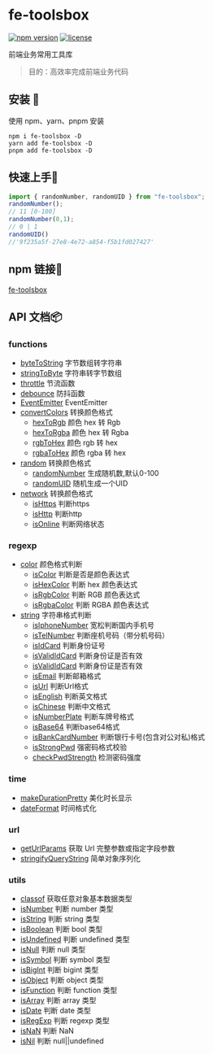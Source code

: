 # fe-toolsbox

[![npm version](https://img.shields.io/static/v1?label=npm&message=v0.0.8&color=blue)](https://www.npmjs.com/package/fe-toolsbox) [![license](https://img.shields.io/static/v1?label=license&message=MIT&color=green)](https://github.com/chenym1992/toolsbox/blob/main/LICENSE)

前端业务常用工具库

> 目的：高效率完成前端业务代码

## 安装 :wrench:
使用 npm、yarn、pnpm 安装

```shell
npm i fe-toolsbox -D
yarn add fe-toolsbox -D
pnpm add fe-toolsbox -D
```

## 快速上手:key:

```js
import { randomNumber, randomUID } from "fe-toolsbox";
randomNumber();
// 11 [0-100]
randomNumber(0,1);
// 0 | 1
randomUID()
//'9f235a5f-27e8-4e72-a854-f5b1fd027427'
```

## npm 链接:link:

[fe-toolsbox](https://www.npmjs.com/package/fe-toolsbox)

## API 文档:package:

### functions

- [byteToString](https://github.com/chenym1992/toolsbox/blob/main/src/funtions/byteToString.ts) 字节数组转字符串
- [stringToByte](https://github.com/chenym1992/toolsbox/blob/main/src/funtions/stringToByte.ts) 字符串转字节数组
- [throttle](https://github.com/chenym1992/toolsbox/blob/main/src/funtions/throttle.ts) 节流函数
- [debounce](https://github.com/chenym1992/toolsbox/blob/main/src/funtions/debounce.ts) 防抖函数
- [EventEmitter](https://github.com/chenym1992/toolsbox/blob/main/src/funtions/eventEmitter.ts) EventEmitter
- [convertColors](https://github.com/chenym1992/toolsbox/blob/main/src/funtions/convertColors.ts) 转换颜色格式
  - [hexToRgb](https://github.com/chenym1992/toolsbox/blob/main/src/funtions/convertColors.ts#L12) 颜色 hex 转 Rgb
  - [hexToRgba](https://github.com/chenym1992/toolsbox/blob/main/src/funtions/convertColors.ts#L33) 颜色 hex 转 Rgba
  - [rgbToHex](https://github.com/chenym1992/toolsbox/blob/main/src/funtions/convertColors.ts#L59) 颜色 rgb 转 hex
  - [rgbaToHex](https://github.com/chenym1992/toolsbox/blob/main/src/funtions/convertColors.ts#L83) 颜色 rgba 转 hex
- [random](https://github.com/chenym1992/toolsbox/blob/main/src/funtions/random.ts) 转换颜色格式
  - [randomNumber](https://github.com/chenym1992/toolsbox/blob/main/src/funtions/random.ts#L9) 生成随机数,默认0-100
  - [randomUID](https://github.com/chenym1992/toolsbox/blob/main/src/funtions/random.ts#L18) 随机生成一个UID
- [network](https://github.com/chenym1992/toolsbox/blob/main/src/funtions/network.ts) 转换颜色格式
  - [isHttps](https://github.com/chenym1992/toolsbox/blob/main/src/funtions/network.ts#L6) 判断https
  - [isHttp](https://github.com/chenym1992/toolsbox/blob/main/src/funtions/network.ts#L16) 判断http
  - [isOnline](https://github.com/chenym1992/toolsbox/blob/main/src/funtions/network.ts#L25) 判断网络状态

### regexp

- [color](https://github.com/chenym1992/toolsbox/blob/main/src/regexp/color.ts) 颜色格式判断
  - [isColor](https://github.com/chenym1992/toolsbox/blob/main/src/regexp/color.ts#L53) 判断是否是颜色表达式
  - [isHexColor](https://github.com/chenym1992/toolsbox/blob/main/src/regexp/color.ts#L16) 判断 hex 颜色表达式
  - [isRgbColor](https://github.com/chenym1992/toolsbox/blob/main/src/regexp/color.ts#L31) 判断 RGB 颜色表达式
  - [isRgbaColor](https://github.com/chenym1992/toolsbox/blob/main/src/regexp/color.ts#L48) 判断 RGBA 颜色表达式
- [string](https://github.com/chenym1992/toolsbox/blob/main/src/regexp/string.ts) 字符串格式判断
  - [isIphoneNumber](https://github.com/chenym1992/toolsbox/blob/main/src/regexp/string.ts#L15) 宽松判断国内手机号
  - [isTelNumber](https://github.com/chenym1992/toolsbox/blob/main/src/regexp/string.ts#L32) 判断座机号码（带分机号码）
  - [isIdCard](https://github.com/chenym1992/toolsbox/blob/main/src/regexp/string.ts#L51) 判断身份证号
  - [isValidIdCard](https://github.com/chenym1992/toolsbox/blob/main/src/regexp/string.ts#L64) 判断身份证是否有效
  - [isValidIdCard](https://github.com/chenym1992/toolsbox/blob/main/src/regexp/string.ts#L64) 判断身份证是否有效
  - [isEmail](https://github.com/chenym1992/toolsbox/blob/main/src/regexp/string.ts#L154) 判断邮箱格式
  - [isUrl](https://github.com/chenym1992/toolsbox/blob/main/src/regexp/string.ts#L167) 判断Url格式
  - [isEnglish](https://github.com/chenym1992/toolsbox/blob/main/src/regexp/string.ts#L178) 判断英文格式
  - [isChinese](https://github.com/chenym1992/toolsbox/blob/main/src/regexp/string.ts#L187) 判断中文格式
  - [isNumberPlate](https://github.com/chenym1992/toolsbox/blob/main/src/regexp/string.ts#L202) 判断车牌号格式
  - [isBase64](https://github.com/chenym1992/toolsbox/blob/main/src/regexp/string.ts#L217) 判断base64格式
  - [isBankCardNumber](https://github.com/chenym1992/toolsbox/blob/main/src/regexp/string.ts#L228) 判断银行卡号(包含对公对私)格式
  - [isStrongPwd](https://github.com/chenym1992/toolsbox/blob/main/src/regexp/string.ts#L238) 强密码格式校验
  - [checkPwdStrength](https://github.com/chenym1992/toolsbox/blob/main/src/regexp/string.ts#L261) 检测密码强度
### time

- [makeDurationPretty](https://github.com/chenym1992/toolsbox/blob/main/src/time/makeDurationPretty.ts) 美化时长显示
- [dateFormat](https://github.com/chenym1992/toolsbox/blob/main/src/time/dateFormat.ts) 时间格式化

### url

- [getUrlParams](https://github.com/chenym1992/toolsbox/blob/main/src/url/getUrlParams.ts) 获取 Url 完整参数或指定字段参数
- [stringifyQueryString](https://github.com/chenym1992/toolsbox/blob/main/src/url/stringifyQueryString.ts) 简单对象序列化

### utils

- [classof](https://github.com/chenym1992/toolsbox/blob/main/src/utils/index.ts#L20) 获取任意对象基本数据类型
- [isNumber](https://github.com/chenym1992/toolsbox/blob/main/src/utils/index.ts#L32) 判断 number 类型
- [isString](https://github.com/chenym1992/toolsbox/blob/main/src/utils/index.ts#L41) 判断 string 类型
- [isBoolean](https://github.com/chenym1992/toolsbox/blob/main/src/utils/index.ts#L50) 判断 bool 类型
- [isUndefined](https://github.com/chenym1992/toolsbox/blob/main/src/utils/index.ts#L59) 判断 undefined 类型
- [isNull](https://github.com/chenym1992/toolsbox/blob/main/src/utils/index.ts#L68) 判断 null 类型
- [isSymbol](https://github.com/chenym1992/toolsbox/blob/main/src/utils/index.ts#L77) 判断 symbol 类型
- [isBigInt](https://github.com/chenym1992/toolsbox/blob/main/src/utils/index.ts#L86) 判断 bigint 类型
- [isObject](https://github.com/chenym1992/toolsbox/blob/main/src/utils/index.ts#L95) 判断 object 类型
- [isFunction](https://github.com/chenym1992/toolsbox/blob/main/src/utils/index.ts#L104) 判断 function 类型
- [isArray](https://github.com/chenym1992/toolsbox/blob/main/src/utils/index.ts#L113) 判断 array 类型
- [isDate](https://github.com/chenym1992/toolsbox/blob/main/src/utils/index.ts#L122) 判断 date 类型
- [isRegExp](https://github.com/chenym1992/toolsbox/blob/main/src/utils/index.ts#L31) 判断 regexp 类型
- [isNaN](https://github.com/chenym1992/toolsbox/blob/main/src/utils/index.ts#L140) 判断 NaN
- [isNil](https://github.com/chenym1992/toolsbox/blob/main/src/utils/index.ts#L149) 判断 null||undefined
